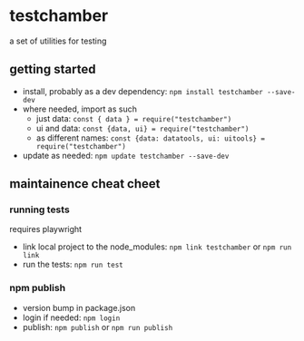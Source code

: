# testchamber
a set of utilities for testing

## getting started
- install, probably as a dev dependency: `npm install testchamber --save-dev`
- where needed, import as such
  - just data: `const { data } = require("testchamber")`
  - ui and data: `const {data, ui} = require("testchamber")`
  - as different names: `const {data: datatools, ui: uitools} = require("testchamber")`
- update as needed: `npm update testchamber --save-dev`  

## maintainence cheat cheet

### running tests
requires playwright
- link local project to the node_modules: `npm link testchamber` or `npm run link`
- run the tests: `npm run test`

### npm publish
- version bump in package.json
- login if needed: `npm login`
- publish: `npm publish` or `npm run publish`
